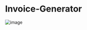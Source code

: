 # Invoice-Generator

<img width="auto" alt="image" src="https://user-images.githubusercontent.com/91800813/161516240-d8676eeb-0617-41b5-a8f3-01a0b8f7ad36.png">
